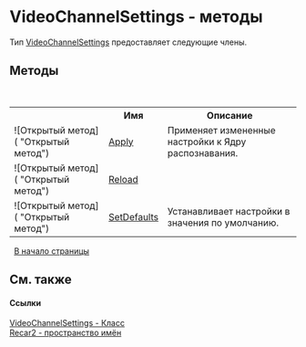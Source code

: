 # VideoChannelSettings - методы
 

Тип <a href="e9c16317-8a46-c70d-6253-3004e99076b2">VideoChannelSettings</a> предоставляет следующие члены.


## Методы
&nbsp;<table><tr><th></th><th>Имя</th><th>Описание</th></tr><tr><td>![Открытый метод]( "Открытый метод")</td><td><a href="9d87f734-35f1-4ec7-f921-747222f20890">Apply</a></td><td>
Применяет измененные настройки к Ядру распознавания.</td></tr><tr><td>![Открытый метод]( "Открытый метод")</td><td><a href="33493070-cee2-a352-ae24-54e389cf8f54">Reload</a></td><td /></tr><tr><td>![Открытый метод]( "Открытый метод")</td><td><a href="48c66b1c-49e8-653a-548e-2047d10efd1d">SetDefaults</a></td><td>
Устанавливает настройки в значения по умолчанию.</td></tr></table>&nbsp;
<a href="#videochannelsettings---методы">В начало страницы</a>

## См. также


#### Ссылки
<a href="e9c16317-8a46-c70d-6253-3004e99076b2">VideoChannelSettings - Класс</a><br /><a href="0dd0c505-07fc-c3e8-128c-d1a0701f2a29">Recar2 - пространство имён</a><br />